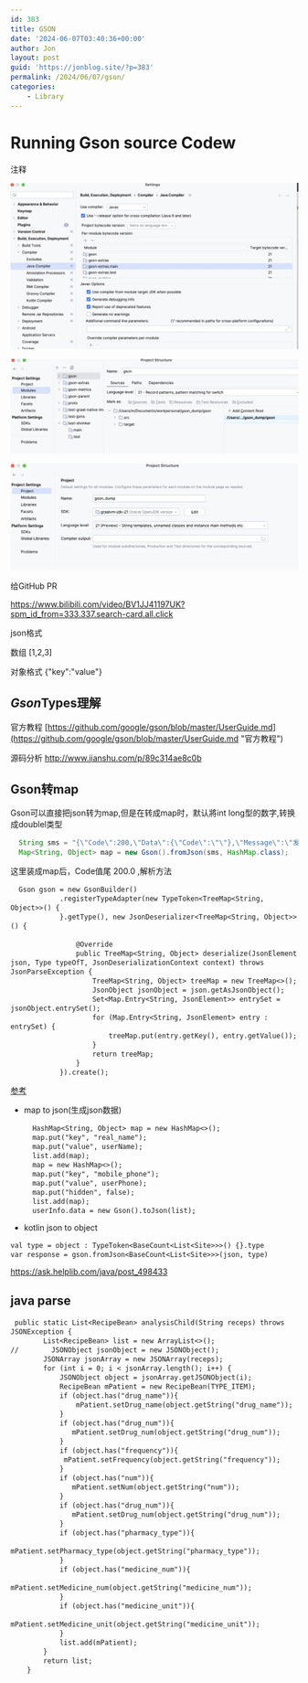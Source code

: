 ```yaml
---
id: 383
title: GSON
date: '2024-06-07T03:40:36+00:00'
author: Jon
layout: post
guid: 'https://jonblog.site/?p=383'
permalink: /2024/06/07/gson/
categories:
    - Library
---
```




# Running Gson source Codew

注释

![](https://raw.githubusercontent.com/BlogForMe/ImageServer/main/gson/20240608090817.jpg)

![](https://raw.githubusercontent.com/BlogForMe/ImageServer/main/gson/20240608091843.jpg)

![](https://raw.githubusercontent.com/BlogForMe/ImageServer/main/gson/20240608091832.jpg)

给GitHub PR

https://www.bilibili.com/video/BV1JJ41197UK?spm_id_from=333.337.search-card.all.click

json格式

数组 [1,2,3]

对象格式 {"key":"value"}

## $Gson$Types理解

官方教程 [https://github.com/google/gson/blob/master/UserGuide.md](https://github.com/google/gson/blob/master/UserGuide.md "官方教程")

源码分析
http://www.jianshu.com/p/89c314ae8c0b

## Gson转map

Gson可以直接把json转为map,但是在转成map时，默认將int long型的数字,转换成doublel类型

```java
  String sms = "{\"Code\":200,\"Data\":{\"Code\":\"\"},\"Message\":\"发送成功\"}";
  Map<String, Object> map = new Gson().fromJson(sms, HashMap.class);
```

这里装成map后，Code值尾 200.0 ,解析方法

```
  Gson gson = new GsonBuilder()
            .registerTypeAdapter(new TypeToken<TreeMap<String, Object>>() {
            }.getType(), new JsonDeserializer<TreeMap<String, Object>>() {

                @Override
                public TreeMap<String, Object> deserialize(JsonElement json, Type typeOfT, JsonDeserializationContext context) throws JsonParseException {
                    TreeMap<String, Object> treeMap = new TreeMap<>();
                    JsonObject jsonObject = json.getAsJsonObject();
                    Set<Map.Entry<String, JsonElement>> entrySet = jsonObject.entrySet();
                    for (Map.Entry<String, JsonElement> entry : entrySet) {
                        treeMap.put(entry.getKey(), entry.getValue());
                    }
                    return treeMap;
                }
            }).create();
```

[参考](http://blog.csdn.net/liangrui_cust/article/details/51197974) 

* map to json(生成json数据)
  
        HashMap<String, Object> map = new HashMap<>();
        map.put("key", "real_name");
        map.put("value", userName);
        list.add(map);
        map = new HashMap<>();
        map.put("key", "mobile_phone");
        map.put("value", userPhone);
        map.put("hidden", false);
        list.add(map);
        userInfo.data = new Gson().toJson(list);

* kotlin  json to object

```
val type = object : TypeToken<BaseCount<List<Site>>>() {}.type
var response = gson.fromJson<BaseCount<List<Site>>>(json, type)
```

https://ask.helplib.com/java/post_498433

## java parse

```
 public static List<RecipeBean> analysisChild(String receps) throws JSONException {
        List<RecipeBean> list = new ArrayList<>();
//        JSONObject jsonObject = new JSONObject();
        JSONArray jsonArray = new JSONArray(receps);
        for (int i = 0; i < jsonArray.length(); i++) {
            JSONObject object = jsonArray.getJSONObject(i);
            RecipeBean mPatient = new RecipeBean(TYPE_ITEM);
            if (object.has("drug_name")){
                mPatient.setDrug_name(object.getString("drug_name"));
            }
            if (object.has("drug_num")){
               mPatient.setDrug_num(object.getString("drug_num"));
            }
            if (object.has("frequency")){
             mPatient.setFrequency(object.getString("frequency"));
            }
            if (object.has("num")){
               mPatient.setNum(object.getString("num"));
            }
            if (object.has("drug_num")){
               mPatient.setDrug_num(object.getString("drug_num"));
            }
            if (object.has("pharmacy_type")){
               mPatient.setPharmacy_type(object.getString("pharmacy_type"));
            }
            if (object.has("medicine_num")){
             mPatient.setMedicine_num(object.getString("medicine_num"));
            }
            if (object.has("medicine_unit")){
              mPatient.setMedicine_unit(object.getString("medicine_unit"));
            }
            list.add(mPatient);
        }
        return list;
    }
```